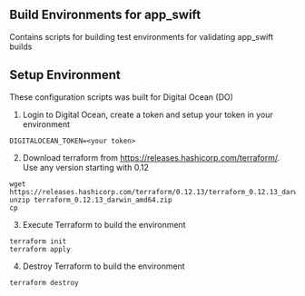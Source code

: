 ## Build Environments for app_swift

Contains scripts for building test environments for validating app_swift builds

## Setup Environment

These configuration scripts was built for Digital Ocean (DO)

1. Login to Digital Ocean, create a token and setup your token in your environment

```
DIGITALOCEAN_TOKEN=<your token>
```

2. Download terraform from https://releases.hashicorp.com/terraform/.  Use any version starting with 0.12

```
wget https://releases.hashicorp.com/terraform/0.12.13/terraform_0.12.13_darwin_amd64.zip
unzip terraform_0.12.13_darwin_amd64.zip
cp 
```

3. Execute Terraform to build the environment

```
terraform init
terraform apply
```

4. Destroy Terraform to build the environment

```
terraform destroy
```


